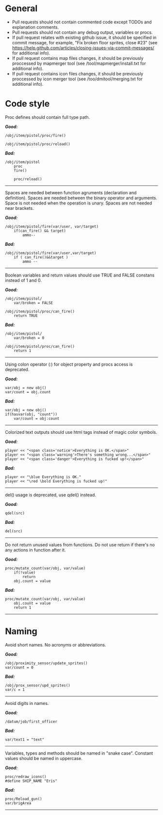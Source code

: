 # General

* Pull requests should not contain commented code except TODOs and explanation comments.
* Pull requests should not contain any debug output, variables or procs.
* If pull request relates with existing github issue, it should be specified in commit message, for example, "Fix broken floor sprites, close #23" (see https://help.github.com/articles/closing-issues-via-commit-messages/ for additional info).
* If pull request contains map files changes, it should be previously proccessed by mapmerger tool (see /tool/mapmerger/install.txt for additional info).
* If pull request contains icon files changes, it should be previously proccessed by icon merger tool (see /too/dmitool/merging.txt for additional info).


# Code style

Proc defines should contain full type path.

***Good:***
```
/obj/item/pistol/proc/fire()

/obj/item/pistol/proc/reload()
```
***Bad:***

```
/obj/item/pistol
    proc
	fire()

    proc/reload()
```
***

Spaces are needed between function agruments (declaration and definition). Spaces are needed between the binary operator and arguments. Space is not needed when the operation is unary. Spaces are not needed near brackets.

***Good:***
```
/obj/item/pistol/fire(var/user, var/target)
    if(can_fire() && target)
        ammo--
```
***Bad:***
```
/obj/item/pistol/fire(var/user,var/target)
    if ( can_fire()&&target )
        ammo --
```
***

Boolean variables and return values should use TRUE and FALSE constans instead of 1 and 0.

***Good:***
```
/obj/item/pistol/
	var/broken = FALSE

/obj/item/pistol/proc/can_fire()
	return TRUE
```
***Bad:***
```
/obj/item/pistol/
	var/broken = 0

/obj/item/pistol/proc/can_fire()
	return 1
```
***

Using colon operator (:) for object property and procs access is deprecated.

***Good:***
```
var/obj = new obj()
var/count = obj.count
```
***Bad:***
```
var/obj = new obj()
if(hasvar(obj, "count"))
	var/count = obj:count
```
***

Colorized text outputs should use html tags instead of magic color symbols.

***Good:***
```
player << "<span class='notice'>Everything is OK.</span>"
player << "<span class='warning'>There's something wrong...</span>"
player << "<span class='danger'>Everything is fucked up!</span>"
```
***Bad:***
```
player << "\blue Everything is OK."
player << "\red \bold Everything is fucked up!"
```
***

del() usage is deprecated, use qdel() instead.

***Good:***
```
qdel(src)
```
***Bad:***
```
del(src)
```
***

Do not return unused values from functions. Do not use return if there's no any actions in function after it. 

***Good:***
```
proc/mutate_count(var/obj, var/value)
	if(!value)
	    return
    obj.count = value
```
***Bad:***
```
proc/mutate_count(var/obj, var/value)
	obj.count = value
	return 1
```
***

# Naming
Avoid short names. No acronyms or abbreviations.

***Good:***
```
/obj/proximity_sensor/update_sprites()
var/count = 0
```
***Bad:***
```
/obj/prox_sensor/upd_sprites()
var/c = 1
```
***
Avoid digits in names.

***Good:***
```
/datum/job/first_officer
```
***Bad:***
```
var/text1 = "text"
```
***
Variables, types and methods should be named in "snake case". Constant values should be named in uppercase. 

***Good:***
```
proc/redraw_icons()
#define SHIP_NAME "Eris"
```
***Bad:***
```
proc/Reload_gun()
var/brigArea
```
***
